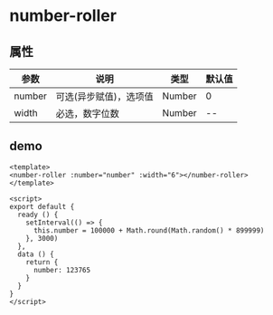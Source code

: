 # number-roller

## 属性

| 参数         | 说明                  | 类型        | 默认值 |
| ----------- | ---------------------- | ---------- | ------- |
| number | 可选(异步赋值)，选项值 | Number | 0 |
| width | 必选，数字位数 | Number | -- |

## demo

``` vux height=100 components=NumberRoller
<template>
<number-roller :number="number" :width="6"></number-roller>
</template>

<script>
export default {
  ready () {
    setInterval(() => {
      this.number = 100000 + Math.round(Math.random() * 899999)
    }, 3000)
  },
  data () {
    return {
      number: 123765
    }
  }
}
</script>
```